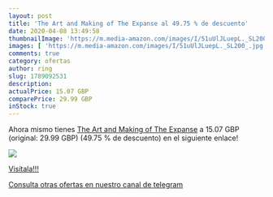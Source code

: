 ```yaml
---
layout: post
title: 'The Art and Making of The Expanse al 49.75 % de descuento'
date: 2020-04-08 13:49:58
thumbnailImage: 'https://m.media-amazon.com/images/I/51uUlJLuepL._SL200_.jpg'
images: [ 'https://m.media-amazon.com/images/I/51uUlJLuepL._SL200_.jpg' ]
comments: true
category: ofertas
author: ring
slug: 1789092531
description:
actualPrice: 15.07 GBP
comparePrice: 29.99 GBP
inStock: true
---
```


Ahora mismo tienes [The Art and Making of The Expanse](https://www.amazon.com/dp/1789092531/?tag=redken08-20) a 15.07 GBP (original: 29.99 GBP) (49.75 %  de descuento) en el siguiente enlace!

[![](https://m.media-amazon.com/images/I/51uUlJLuepL._SL200_.jpg)](https://www.amazon.com/dp/1789092531/?tag=redken08-20)

[Visítala!!!](https://www.amazon.com/dp/1789092531/?tag=redken08-20)

[Consulta otras ofertas en nuestro canal de telegram](https://t.me/s/ofertas25)
